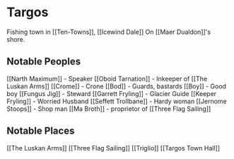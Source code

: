 # Targos
Fishing town in [[Ten-Towns]], [[Icewind Dale]]
On [[Maer Dualdon]]'s shore.

## Notable Peoples
[[Narth Maximum]] - Speaker
[[Oboid Tarnation]] - Inkeeper of [[The Luskan Arms]]
[[Crome]] - Crone
[[Bod]] - Guards, bastards
[[Boy]] - Good boy
[[Fungus Jig]] - Steward
[[Garrett Fryling]] - Glacier Guide
[[Keeper Fryling]] - Worried Husband
[[Seffett Trollbane]] - Hardy woman
[[Jernome Stoops]] - Shop man
[[Ma Broth]] - proprietor of [[Three Flag Sailing]]

## Notable Places
[[The Luskan Arms]]
[[Three Flag Sailing]]
[[Triglio]]
[[Targos Town Hall]]